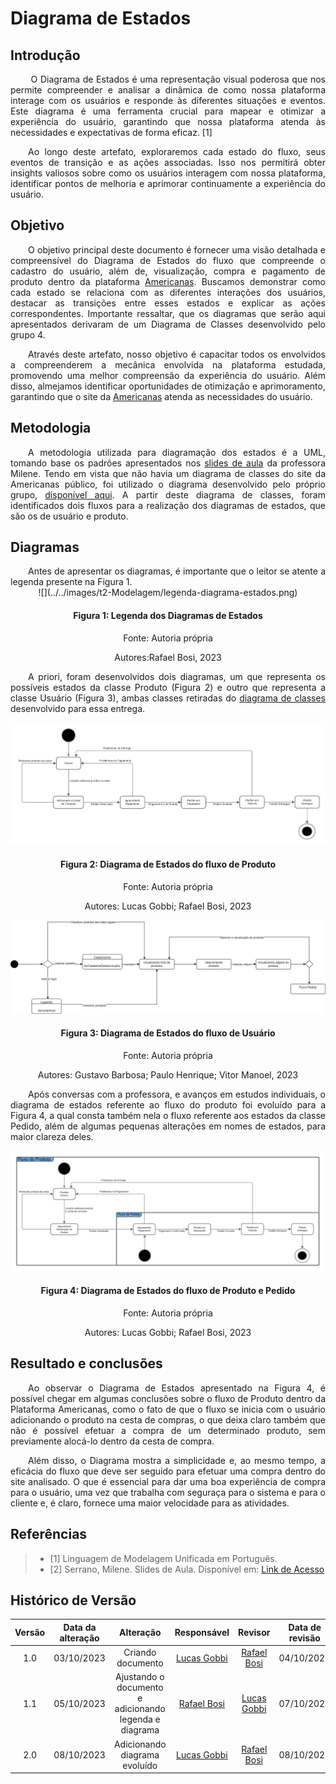 # Diagrama de Estados


## Introdução

<div align="justify">
&emsp;&emsp; O Diagrama de Estados é uma representação visual poderosa que nos permite compreender e analisar a dinâmica de como nossa plataforma interage com os usuários e responde às diferentes situações e eventos. Este diagrama é uma ferramenta crucial para mapear e otimizar a experiência do usuário, garantindo que nossa plataforma atenda às necessidades e expectativas de forma eficaz. [1]

&emsp;&emsp;Ao longo deste artefato, exploraremos cada estado do fluxo, seus eventos de transição e as ações associadas. Isso nos permitirá obter insights valiosos sobre como os usuários interagem com nossa plataforma, identificar pontos de melhoria e aprimorar continuamente a experiência do usuário.
</div>

## Objetivo

<div align="justify"> 
&emsp;&emsp;O objetivo principal deste documento é fornecer uma visão detalhada e compreensível do Diagrama de Estados do fluxo que compreende o cadastro do usuário, além de, visualização, compra e pagamento de produto dentro da plataforma <a href="https://www.americanas.com.br/">Americanas</a>. Buscamos demonstrar como cada estado se relaciona com as diferentes interações dos usuários, destacar as transições entre esses estados e explicar as ações correspondentes. Importante ressaltar, que os diagramas que serão aqui apresentados derivaram de um Diagrama de Classes desenvolvido pelo grupo 4. 

&emsp;&emsp;Através deste artefato, nosso objetivo é capacitar todos os envolvidos a compreenderem a mecânica envolvida na plataforma estudada, promovendo uma melhor compreensão da experiência do usuário. Além disso, almejamos identificar oportunidades de otimização e aprimoramento, garantindo que o site da <a href="https://www.americanas.com.br/">Americanas</a> atenda as necessidades do usuário.

</div>

## Metodologia

<div align="justify">
&emsp;&emsp;A metodologia utilizada para diagramação dos estados é a UML, tomando base os padrões apresentados nos <a href="https://aprender3.unb.br/pluginfile.php/2649430/mod_label/intro/Arquitetura%20e%20Desenho%20de%20Software%20-%20Aula%20Modelagem%20UML%20Din%C3%A2mica%20-%20Profa.%20Milene.pdf">slides de aula</a> da professora Milene. Tendo em vista que não havia um diagrama de classes do site da Americanas público, foi utilizado o diagrama desenvolvido pelo próprio grupo, <a href="https://unbarqdsw2023-2.github.io/2023.2_G4_ProjetoAmericanas/#/Modelagem/Dinamicos/estados">disponível aqui</a>. A partir deste diagrama de classes, foram identificados dois fluxos para a realização dos diagramas de estados, que são os de usuário e produto.

</div>

## Diagramas

<div align="justify">
&emsp;&emsp;Antes de apresentar os diagramas, é importante que o leitor se atente a legenda presente na Figura 1.
</div>

<div align="center">
  ![](../../images/t2-Modelagem/legenda-diagrama-estados.png)
</div>

<h4 align = "center"> Figura 1: Legenda dos Diagramas de Estados </h4>
<p align = "center"> Fonte: Autoria própria </p>
<p align = "center"> Autores:Rafael Bosi, 2023 </p>

<div align="justify">
&emsp;&emsp;A priori, foram desenvolvidos dois diagramas, um que representa os possíveis estados da classe Produto (Figura 2) e outro que representa a classe Usuário (Figura 3), ambas classes retiradas do <a href="https://unbarqdsw2023-2.github.io/2023.2_G4_ProjetoAmericanas/#/Modelagem/classes.md">diagrama de classes</a> desenvolvido para essa entrega.
</div>

![](../../images/t2-Modelagem/diagrama-estados-produto.png)

<h4 align = "center"> Figura 2: Diagrama de Estados do fluxo de Produto </h4>
<p align = "center"> Fonte: Autoria própria </p>
<p align = "center"> Autores: Lucas Gobbi; Rafael Bosi, 2023 </p>

![](../../images/t2-Modelagem/diagrama-estados-usuario.jpeg)

<h4 align = "center"> Figura 3: Diagrama de Estados do fluxo de Usuário </h4>
<p align = "center"> Fonte: Autoria própria </p>
<p align = "center"> Autores: Gustavo Barbosa; Paulo Henrique; Vitor Manoel, 2023 </p>

<div align="justify">
&emsp;&emsp;Após conversas com a professora, e avanços em estudos individuais, o diagrama de estados referente ao fluxo do produto foi evoluído para a Figura 4, a qual consta também nela o fluxo referente aos estados da classe Pedido, além de algumas pequenas alterações em nomes de estados, para maior clareza deles.
</div>

![](../../images/t2-Modelagem/diagrama-estados-pedido.png)

<h4 align = "center"> Figura 4: Diagrama de Estados do fluxo de Produto e Pedido </h4>
<p align = "center"> Fonte: Autoria própria </p>
<p align = "center"> Autores: Lucas Gobbi; Rafael Bosi, 2023 </p>

## Resultado e conclusões

<div align="justify">
&emsp;&emsp;Ao observar o Diagrama de Estados apresentado na Figura 4, é possível chegar em algumas conclusões sobre o fluxo de Produto dentro da Plataforma Americanas, como o fato de que o fluxo se inicia com o usuário adicionando o produto na cesta de compras, o que deixa claro também que não é possível efetuar a compra de um determinado produto, sem previamente alocá-lo dentro da cesta de compra.

&emsp;&emsp;Além disso, o Diagrama mostra a simplicidade e, ao mesmo tempo, a eficácia do fluxo que deve ser seguido para efetuar uma compra dentro do site analisado. O que é essencial para dar uma boa experiência de compra para o usuário, uma vez que trabalha com seguraça para o sistema e para o cliente e, é claro, fornece uma maior velocidade para as atividades.
</div>

## Referências
> - [1] Linguagem de Modelagem Unificada em Português.
> - [2] Serrano, Milene. Slides de Aula. Disponível em: [Link de Acesso](https://aprender3.unb.br/pluginfile.php/2649430/mod_label/intro/Arquitetura%20e%20Desenho%20de%20Software%20-%20Aula%20Modelagem%20UML%20Din%C3%A2mica%20-%20Profa.%20Milene.pdf)

##  Histórico de Versão

|  Versão  |   Data da alteração  |   Alteração  |  Responsável  |  Revisor  | Data de revisão |
| :--------: | :--------------------: | :-----------: | :--------------: | :--------: | :-----------------: |
|     1.0     |    03/10/2023   |  Criando documento  |  [Lucas Gobbi](https://github.com/lucasbergholz)   | [Rafael Bosi](https://github.com/StrangeUnit28)   | 04/10/2023 |
|     1.1     |    05/10/2023   | Ajustando o documento e adicionando legenda e diagrama | [Rafael Bosi](https://github.com/StrangeUnit28) |  [Lucas Gobbi](https://github.com/lucasbergholz) | 07/10/2023 |
|     2.0     |    08/10/2023   | Adicionando diagrama evoluído | [Lucas Gobbi](https://github.com/lucasbergholz)  |  [Rafael Bosi](https://github.com/StrangeUnit28) | 08/10/2023 |
